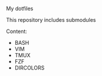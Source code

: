 My dotfiles

This repository includes submodules

Content:

- BASH
- VIM
- TMUX
- FZF
- DIRCOLORS



